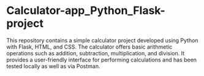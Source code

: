 # Calculator-app_Python_Flask-project
This repository contains a simple calculator project developed using Python with Flask, HTML, and CSS. The calculator offers basic arithmetic operations such as addition, subtraction, multiplication, and division. It provides a user-friendly interface for performing calculations and has been tested locally as well as via Postman. 
